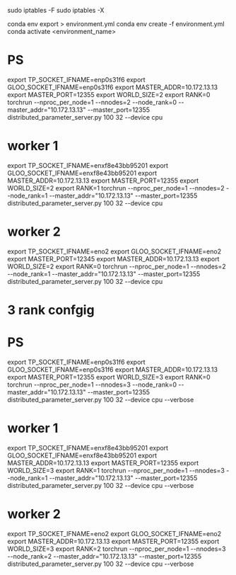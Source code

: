 

sudo iptables -F
sudo iptables -X

conda env export > environment.yml
conda env create -f environment.yml
conda activate <environment_name>

# PS
export TP_SOCKET_IFNAME=enp0s31f6
export GLOO_SOCKET_IFNAME=enp0s31f6
export MASTER_ADDR=10.172.13.13
export MASTER_PORT=12355
export WORLD_SIZE=2
export RANK=0
torchrun --nproc_per_node=1 --nnodes=2 --node_rank=0 --master_addr="10.172.13.13" --master_port=12355 distributed_parameter_server.py 100 32 --device cpu


# worker 1
export TP_SOCKET_IFNAME=enxf8e43bb95201
export GLOO_SOCKET_IFNAME=enxf8e43bb95201
export MASTER_ADDR=10.172.13.13
export MASTER_PORT=12355
export WORLD_SIZE=2
export RANK=1
torchrun --nproc_per_node=1 --nnodes=2 --node_rank=1 --master_addr="10.172.13.13" --master_port=12355 distributed_parameter_server.py 100 32 --device cpu


# worker 2
export TP_SOCKET_IFNAME=eno2
export GLOO_SOCKET_IFNAME=eno2
export MASTER_PORT=12345
export MASTER_ADDR=10.172.13.13
export WORLD_SIZE=2
export RANK=0
torchrun --nproc_per_node=1 --nnodes=2 --node_rank=1 --master_addr="10.172.13.13" --master_port=12355 distributed_parameter_server.py 100 32 --device cpu




# 
#  3 rank confgig


# PS
export TP_SOCKET_IFNAME=enp0s31f6
export GLOO_SOCKET_IFNAME=enp0s31f6
export MASTER_ADDR=10.172.13.13
export MASTER_PORT=12355
export WORLD_SIZE=3
export RANK=0
torchrun --nproc_per_node=1 --nnodes=3 --node_rank=0 --master_addr="10.172.13.13" --master_port=12355 distributed_parameter_server.py 100 32 --device cpu --verbose


# worker 1
export TP_SOCKET_IFNAME=enxf8e43bb95201
export GLOO_SOCKET_IFNAME=enxf8e43bb95201
export MASTER_ADDR=10.172.13.13
export MASTER_PORT=12355
export WORLD_SIZE=3
export RANK=1
torchrun --nproc_per_node=1 --nnodes=3 --node_rank=1 --master_addr="10.172.13.13" --master_port=12355 distributed_parameter_server.py 100 32 --device cpu --verbose


# worker 2
export TP_SOCKET_IFNAME=eno2
export GLOO_SOCKET_IFNAME=eno2
export MASTER_ADDR=10.172.13.13
export MASTER_PORT=12355
export WORLD_SIZE=3
export RANK=2
torchrun --nproc_per_node=1 --nnodes=3 --node_rank=2 --master_addr="10.172.13.13" --master_port=12355 distributed_parameter_server.py 100 32 --device cpu --verbose
